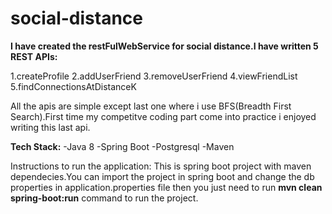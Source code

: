 # social-distance

**I have created the restFulWebService for social distance.I have written 5 REST APIs:**

1.createProfile
2.addUserFriend
3.removeUserFriend
4.viewFriendList
5.findConnectionsAtDistanceK

All the apis are simple except last one where i use BFS(Breadth First Search).First time my competitve coding part come into practice i enjoyed writing this last api.

**Tech Stack:**
-Java 8
-Spring Boot 
-Postgresql
-Maven


Instructions to run the application:
This is spring boot project with maven dependecies.You can import the project in spring boot and change the db properties in application.properties file then you just need to run **mvn clean spring-boot:run** command to run the project.
